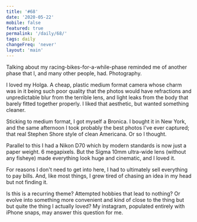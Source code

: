 ```yaml
---
title: '#68'
date: '2020-05-22'
mobile: false
featured: true
permalink: '/daily/68/'
tags: daily
changeFreq: 'never'
layout: 'main'
---
```


Talking about my racing-bikes-for-a-while-phase reminded me of another phase that I, and many other people, had. Photography.

I loved my Holga. A cheap, plastic medium format camera whose charm was in it being such poor quality that the photos would have refractions and unpredictable blur from the terrible lens, and light leaks from the body that barely fitted together properly. I liked that aesthetic, but wanted something cleaner.

Sticking to medium format, I got myself a Bronica. I bought it in New York, and the same afternoon I took probably the best photos I've ever captured; that real Stephen Shore style of clean Americana. Or so I thought.

Parallel to this I had a Nikon D70 which by modern standards is now just a paper weight. 6 megapixels. But the Sigma 10mm ultra-wide lens (without any fisheye) made everything look huge and cinematic, and I loved it.

For reasons I don't need to get into here, I had to ultimately sell everything to pay bills. And, like most things, I grew tired of chasing an idea in my head but not finding it.

Is this is a recurring theme? Attempted hobbies that lead to nothing? Or evolve into something more convenient and kind of close to the thing but but quite the thing I actually loved? My instagram, populated entirely with iPhone snaps, may answer this question for me.
